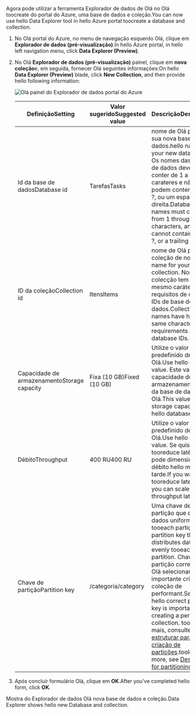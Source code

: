 <span data-ttu-id="0a839-101">Agora pode utilizar a ferramenta Explorador de dados de Olá no Olá toocreate do portal do Azure, uma base de dados e coleção.</span><span class="sxs-lookup"><span data-stu-id="0a839-101">You can now use hello Data Explorer tool in hello Azure portal toocreate a database and collection.</span></span> 

1. <span data-ttu-id="0a839-102">No Olá portal do Azure, no menu de navegação esquerdo Olá, clique em **Explorador de dados (pré-visualização)**.</span><span class="sxs-lookup"><span data-stu-id="0a839-102">In hello Azure portal, in hello left navigation menu, click **Data Explorer (Preview)**.</span></span> 

2. <span data-ttu-id="0a839-103">No Olá **Explorador de dados (pré-visualização)** painel, clique em **nova coleção**e, em seguida, fornecer Olá seguintes informações:</span><span class="sxs-lookup"><span data-stu-id="0a839-103">On hello **Data Explorer (Preview)** blade, click **New Collection**, and then provide hello following information:</span></span>

    ![Olá painel do Explorador de dados portal do Azure](./media/cosmos-db-create-collection/azure-cosmosdb-data-explorer.png)

    <span data-ttu-id="0a839-105">Definição</span><span class="sxs-lookup"><span data-stu-id="0a839-105">Setting</span></span>|<span data-ttu-id="0a839-106">Valor sugerido</span><span class="sxs-lookup"><span data-stu-id="0a839-106">Suggested value</span></span>|<span data-ttu-id="0a839-107">Descrição</span><span class="sxs-lookup"><span data-stu-id="0a839-107">Description</span></span>
    ---|---|---
    <span data-ttu-id="0a839-108">Id da base de dados</span><span class="sxs-lookup"><span data-stu-id="0a839-108">Database id</span></span>|<span data-ttu-id="0a839-109">Tarefas</span><span class="sxs-lookup"><span data-stu-id="0a839-109">Tasks</span></span>|<span data-ttu-id="0a839-110">nome de Olá para a sua nova base de dados.</span><span class="sxs-lookup"><span data-stu-id="0a839-110">hello name for your new database.</span></span> <span data-ttu-id="0a839-111">Os nomes das bases de dados devem conter de 1 a 255 carateres e não podem conter /, \\, #, ?, ou um espaço à direita.</span><span class="sxs-lookup"><span data-stu-id="0a839-111">Database names must contain from 1 through 255 characters, and they cannot contain /, \\, #, ?, or a trailing space.</span></span>
    <span data-ttu-id="0a839-112">ID da coleção</span><span class="sxs-lookup"><span data-stu-id="0a839-112">Collection id</span></span>|<span data-ttu-id="0a839-113">Itens</span><span class="sxs-lookup"><span data-stu-id="0a839-113">Items</span></span>|<span data-ttu-id="0a839-114">nome de Olá para a coleção de novo.</span><span class="sxs-lookup"><span data-stu-id="0a839-114">hello name for your new collection.</span></span> <span data-ttu-id="0a839-115">Nomes de colecção tem Olá mesmo caráter os requisitos de como os IDs de base de dados.</span><span class="sxs-lookup"><span data-stu-id="0a839-115">Collection names have hello same character requirements as database IDs.</span></span>
    <span data-ttu-id="0a839-116">Capacidade de armazenamento</span><span class="sxs-lookup"><span data-stu-id="0a839-116">Storage capacity</span></span>| <span data-ttu-id="0a839-117">Fixa (10 GB)</span><span class="sxs-lookup"><span data-stu-id="0a839-117">Fixed (10 GB)</span></span>|<span data-ttu-id="0a839-118">Utilize o valor predefinido de Olá.</span><span class="sxs-lookup"><span data-stu-id="0a839-118">Use hello default value.</span></span> <span data-ttu-id="0a839-119">Este valor é a capacidade de armazenamento Olá da base de dados de Olá.</span><span class="sxs-lookup"><span data-stu-id="0a839-119">This value is hello storage capacity of hello database.</span></span>
    <span data-ttu-id="0a839-120">Débito</span><span class="sxs-lookup"><span data-stu-id="0a839-120">Throughput</span></span>|<span data-ttu-id="0a839-121">400 RU</span><span class="sxs-lookup"><span data-stu-id="0a839-121">400 RU</span></span>|<span data-ttu-id="0a839-122">Utilize o valor predefinido de Olá.</span><span class="sxs-lookup"><span data-stu-id="0a839-122">Use hello default value.</span></span> <span data-ttu-id="0a839-123">Se quiser tooreduce latência, pode dimensionar a débito hello mais tarde.</span><span class="sxs-lookup"><span data-stu-id="0a839-123">If you want tooreduce latency, you can scale up hello throughput later.</span></span>
    <span data-ttu-id="0a839-124">Chave de partição</span><span class="sxs-lookup"><span data-stu-id="0a839-124">Partition key</span></span>|<span data-ttu-id="0a839-125">/categoria</span><span class="sxs-lookup"><span data-stu-id="0a839-125">/category</span></span>|<span data-ttu-id="0a839-126">Uma chave de partição que distribui dados uniformemente tooeach partição.</span><span class="sxs-lookup"><span data-stu-id="0a839-126">A partition key that distributes data evenly tooeach partition.</span></span> <span data-ttu-id="0a839-127">Chave de partição correto de Olá selecionar é importante criar uma coleção de performant.</span><span class="sxs-lookup"><span data-stu-id="0a839-127">Selecting hello correct partition key is important in creating a performant collection.</span></span> <span data-ttu-id="0a839-128">toolearn mais, consulte [estruturar para criação de partições](../articles/cosmos-db/partition-data.md#designing-for-partitioning).</span><span class="sxs-lookup"><span data-stu-id="0a839-128">toolearn more, see [Designing for partitioning](../articles/cosmos-db/partition-data.md#designing-for-partitioning).</span></span>    
3. <span data-ttu-id="0a839-129">Após concluir formulário Olá, clique em **OK**.</span><span class="sxs-lookup"><span data-stu-id="0a839-129">After you've completed hello form, click **OK**.</span></span>

<span data-ttu-id="0a839-130">Mostra do Explorador de dados Olá nova base de dados e coleção.</span><span class="sxs-lookup"><span data-stu-id="0a839-130">Data Explorer shows hello new Database and collection.</span></span> 
